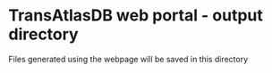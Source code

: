 # TransAtlasDB web portal - output directory
Files generated using the webpage will be saved in this directory

